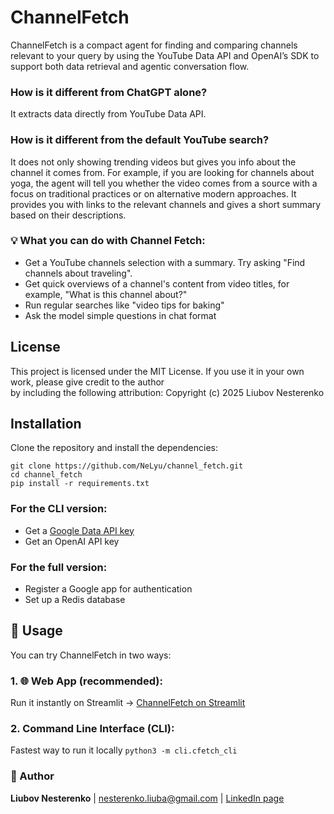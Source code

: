 # ChannelFetch

ChannelFetch is a compact agent for finding and comparing channels relevant to your query by using the YouTube Data API and OpenAI’s SDK to support both data retrieval and agentic conversation flow.

### How is it different from ChatGPT alone?

It extracts data directly from YouTube Data API.

### How is it different from the default YouTube search?

It does not only showing trending videos but gives you info about the channel it comes from.
For example, if you are looking for channels about yoga, the agent will tell you whether the video comes from a source with a focus on traditional practices or on alternative modern approaches.
It provides you with links to the relevant channels and gives a short summary based on their descriptions.

### 💡 What you can do with Channel Fetch:
- Get a YouTube channels selection with a summary. Try asking "Find channels about traveling".
- Get quick overviews of a channel's content from video titles, for example, "What is this channel about?"
- Run regular searches like "video tips for baking"
- Ask the model simple questions in chat format

## License

This project is licensed under the MIT License. If you use it in your own work, please give credit to the author  
by including the following attribution:
Copyright (c) 2025 Liubov Nesterenko

## Installation

Clone the repository and install the dependencies:

```
git clone https://github.com/NeLyu/channel_fetch.git
cd channel_fetch
pip install -r requirements.txt
```

### For the CLI version:
- Get a [Google Data API key](https://developers.google.com/youtube/v3/getting-started?utm_source=chatgpt.com)
- Get an OpenAI API key

### For the full version:
- Register a Google app for authentication
- Set up a Redis database

## 🚀 Usage

You can try ChannelFetch in two ways:

### 1. 🌐 Web App (recommended): 
Run it instantly on Streamlit → [ChannelFetch on Streamlit](https://channel-fetch.streamlit.app/)

### 2. Command Line Interface (CLI):
Fastest way to run it locally ```python3 -m cli.cfetch_cli```


### 👤 Author

**Liubov Nesterenko** | nesterenko.liuba@gmail.com | [LinkedIn page](https://www.linkedin.com/in/liubov-nesterenko-851b4474/)